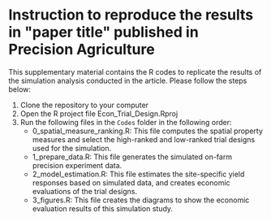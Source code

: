 # Instruction to reproduce the results in "paper title" published in Precision Agriculture

This supplementary material contains the R codes to replicate the results of the simulation analysis conducted in the article. Please follow the steps below:

1. Clone the repository to your computer
2. Open the R project file Econ_Trial_Design.Rproj 
3. Run the following files in the `Codes` folder in the following order:
   + 0_spatial_measure_ranking.R: This file computes the spatial property measures and select the high-ranked and low-ranked trial designs used for the simulation. 
   + 1_prepare_data.R: This file generates the simulated on-farm precision experiment data.
   + 2_model_estimation.R: This file estimates the site-specific yield responses based on simulated data, and creates economic evaluations of the trial designs.
   + 3_figures.R: This file creates the diagrams to show the economic evaluation results of this simulation study.